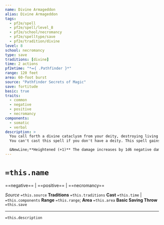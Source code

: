 ```yaml
---
name: Divine Armageddon
alias: Divine Armageddon
tags:
  - pf2e/spell
  - pf2e/spell/level_8
  - pf2e/school/necromancy
  - pf2e/spelltype/save
  - pf2e/tradition/divine
level: 8
school: necromancy
type: save
traditions: [divine]
time: 2 actions
pf2etime: "*⬺{ .Pathfinder }*"
range: 120 feet
area: 60-foot burst
source: "Pathfinder Secrets of Magic"
save: fortitude
basic: true
traits:
  - common
  - negative
  - positive
  - necromancy
components:
  - somatic
  - verbal
description: >
  You call forth a divine cataclysm from your deity, destroying living and undead creatures in the area alike. Creatures in the area take 10d6 Negative Damage and 4d6 negative damage instead of dealing alignment damage. A creature harmed by positive damage, such as one with negative healing, takes positive damage instead of negative damage from this spell.
  You can't cast this spell if you don't have a deity. This spell gains the trait corresponding to the alignment damage dealt.

  &NewLine;**Heightened (+1)** The damage increases by 1d6 negative damage, 1d6 alignment damage, and 1d6 additional negative and positive damage for a true neutral deity.
---
```

# `=this.name`
==negative== | ==positive== | ==necromancy==

*Source* `=this.source`
**Traditions** `=this.traditions`
**Cast** `=this.time` | `=this.components`
**Range** `=this.range`; **Area** `=this.area`
**Basic Saving Throw** `=this.save`

***
`=this.description`